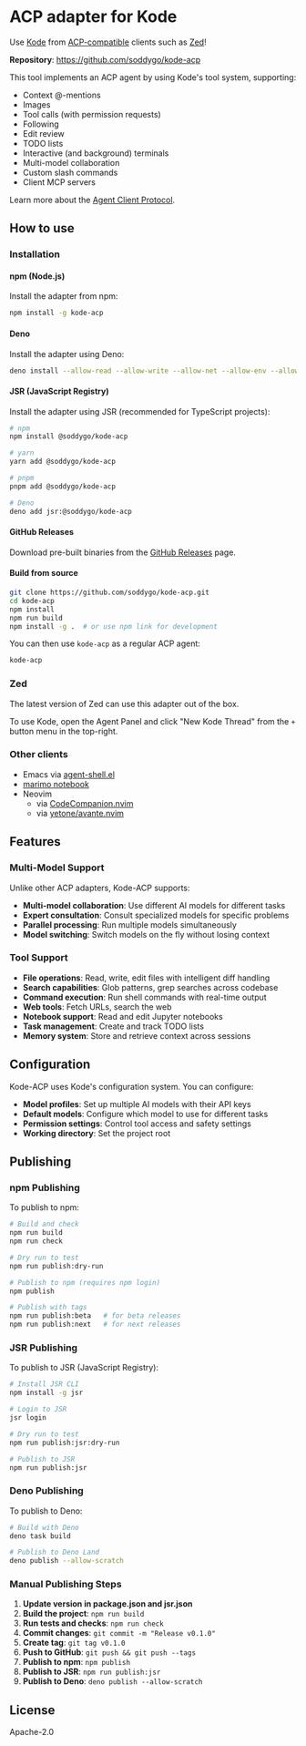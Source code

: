 # ACP adapter for Kode

Use [Kode](https://github.com/shareAI-lab/kode) from [ACP-compatible](https://agentclientprotocol.com) clients such as [Zed](https://zed.dev)!

**Repository**: https://github.com/soddygo/kode-acp

This tool implements an ACP agent by using Kode's tool system, supporting:

- Context @-mentions
- Images
- Tool calls (with permission requests)
- Following
- Edit review
- TODO lists
- Interactive (and background) terminals
- Multi-model collaboration
- Custom slash commands
- Client MCP servers

Learn more about the [Agent Client Protocol](https://agentclientprotocol.com/).

## How to use

### Installation

#### npm (Node.js)

Install the adapter from npm:

```bash
npm install -g kode-acp
```

#### Deno

Install the adapter using Deno:

```bash
deno install --allow-read --allow-write --allow-net --allow-env --allow-run --allow-sys -n kode-acp https://deno.land/x/kode-acp/mod.ts
```

#### JSR (JavaScript Registry)

Install the adapter using JSR (recommended for TypeScript projects):

```bash
# npm
npm install @soddygo/kode-acp

# yarn
yarn add @soddygo/kode-acp

# pnpm
pnpm add @soddygo/kode-acp

# Deno
deno add jsr:@soddygo/kode-acp
```

#### GitHub Releases

Download pre-built binaries from the [GitHub Releases](https://github.com/soddygo/kode-acp/releases) page.

#### Build from source

```bash
git clone https://github.com/soddygo/kode-acp.git
cd kode-acp
npm install
npm run build
npm install -g .  # or use npm link for development
```

You can then use `kode-acp` as a regular ACP agent:

```bash
kode-acp
```

### Zed

The latest version of Zed can use this adapter out of the box.

To use Kode, open the Agent Panel and click "New Kode Thread" from the `+` button menu in the top-right.

### Other clients

- Emacs via [agent-shell.el](https://github.com/xenodium/agent-shell)
- [marimo notebook](https://github.com/marimo-team/marimo)
- Neovim
  - via [CodeCompanion.nvim](https://codecompanion.olimorris.dev/configuration/adapters#setup-claude-code-via-acp)
  - via [yetone/avante.nvim](https://github.com/yetone/avante.nvim)

## Features

### Multi-Model Support

Unlike other ACP adapters, Kode-ACP supports:
- **Multi-model collaboration**: Use different AI models for different tasks
- **Expert consultation**: Consult specialized models for specific problems
- **Parallel processing**: Run multiple models simultaneously
- **Model switching**: Switch models on the fly without losing context

### Tool Support

- **File operations**: Read, write, edit files with intelligent diff handling
- **Search capabilities**: Glob patterns, grep searches across codebase
- **Command execution**: Run shell commands with real-time output
- **Web tools**: Fetch URLs, search the web
- **Notebook support**: Read and edit Jupyter notebooks
- **Task management**: Create and track TODO lists
- **Memory system**: Store and retrieve context across sessions

## Configuration

Kode-ACP uses Kode's configuration system. You can configure:

- **Model profiles**: Set up multiple AI models with their API keys
- **Default models**: Configure which model to use for different tasks
- **Permission settings**: Control tool access and safety settings
- **Working directory**: Set the project root

## Publishing

### npm Publishing

To publish to npm:

```bash
# Build and check
npm run build
npm run check

# Dry run to test
npm run publish:dry-run

# Publish to npm (requires npm login)
npm publish

# Publish with tags
npm run publish:beta   # for beta releases
npm run publish:next   # for next releases
```

### JSR Publishing

To publish to JSR (JavaScript Registry):

```bash
# Install JSR CLI
npm install -g jsr

# Login to JSR
jsr login

# Dry run to test
npm run publish:jsr:dry-run

# Publish to JSR
npm run publish:jsr
```

### Deno Publishing

To publish to Deno:

```bash
# Build with Deno
deno task build

# Publish to Deno Land
deno publish --allow-scratch
```

### Manual Publishing Steps

1. **Update version in package.json and jsr.json**
2. **Build the project**: `npm run build`
3. **Run tests and checks**: `npm run check`
4. **Commit changes**: `git commit -m "Release v0.1.0"`
5. **Create tag**: `git tag v0.1.0`
6. **Push to GitHub**: `git push && git push --tags`
7. **Publish to npm**: `npm publish`
8. **Publish to JSR**: `npm run publish:jsr`
9. **Publish to Deno**: `deno publish --allow-scratch`

## License

Apache-2.0